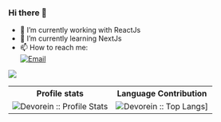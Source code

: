 ### Hi there 👋
- 🔭 I’m currently working with ReactJs
- 🌱 I’m currently learning NextJs
- 📫 How to reach me: <br>
  <a href="mailto:emonsingha209@gmail.com"><img alt="Email" src="https://img.shields.io/badge/Gmail-emonsingha209@gmail.com-red?style=flat&logo=gmail"></a>

![](https://komarev.com/ghpvc/?username=emonsingha209&color=grey&style=for-the-badge)

<p align="center">
   <table>
      <tr>
       <th>Profile stats  </th>
       <th>Language Contribution</th>
     </tr>
      <tr>
       <td><img alt="Devorein :: Profile Stats" src="https://github-readme-stats.vercel.app/api?username=emonsingha209&show_icons=true&theme=dark"> </td>
       <td><img alt="Devorein :: Top Langs]" src="https://github-readme-stats.vercel.app/api/top-langs/?username=emonsingha209&langs_count=10&theme=tokyonight&layout=compact&hide=html"> </td>
     </tr>
   </table>
</p>
